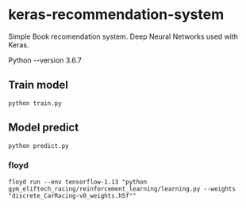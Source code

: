 # keras-recommendation-system
Simple Book recomendation system. Deep Neural Networks used with Keras.

Python --version 3.6.7

## Train model
`python train.py`

## Model predict
`python predict.py`


### floyd
``floyd run --env tensorflow-1.13 "python gym_eliftech_racing/reinforcement_learning/learning.py --weights "discrete_CarRacing-v0_weights.h5f""``
